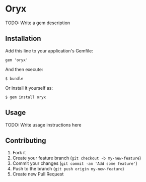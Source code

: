 # Oryx

TODO: Write a gem description

## Installation

Add this line to your application's Gemfile:

    gem 'oryx'

And then execute:

    $ bundle

Or install it yourself as:

    $ gem install oryx

## Usage

TODO: Write usage instructions here

## Contributing

1. Fork it
2. Create your feature branch (`git checkout -b my-new-feature`)
3. Commit your changes (`git commit -am 'Add some feature'`)
4. Push to the branch (`git push origin my-new-feature`)
5. Create new Pull Request

